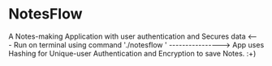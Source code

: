 # NotesFlow
A Notes-making Application with user authentication and Secures data 
<--- Run on terminal using command './notesflow ' ---------------->
App uses Hashing for Unique-user Authentication
and Encryption to save Notes. :+)
